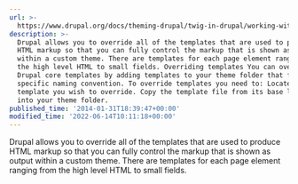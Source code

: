 ```yaml
---
url: >-
  https://www.drupal.org/docs/theming-drupal/twig-in-drupal/working-with-twig-templates
description: >-
  Drupal allows you to override all of the templates that are used to produce
  HTML markup so that you can fully control the markup that is shown as output
  within a custom theme. There are templates for each page element ranging from
  the high level HTML to small fields. Overriding templates You can override
  Drupal core templates by adding templates to your theme folder that follow a
  specific naming convention. To override templates you need to: Locate the
  template you wish to override. Copy the template file from its base location
  into your theme folder.
published_time: '2014-01-31T18:39:47+00:00'
modified_time: '2022-06-14T10:11:18+00:00'
---
```

Drupal allows you to override all of the templates that are used to produce HTML markup so that you can fully control the markup that is shown as output within a custom theme. There are templates for each page element ranging from the high level HTML to small fields.